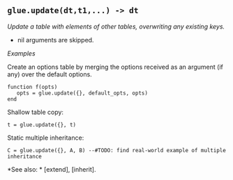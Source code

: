 ## `glue.update(dt,t1,...) -> dt`

*Update a table with elements of other tables, overwriting any existing keys.*
  * nil arguments are skipped.

*Examples*

Create an options table by merging the options received as an argument (if any) over the default options.
~~~{.lua}
function f(opts)
   opts = glue.update({}, default_opts, opts)
end
~~~

Shallow table copy:
~~~{.lua}
t = glue.update({}, t)
~~~

Static multiple inheritance:
~~~{.lua}
C = glue.update({}, A, B) --#TODO: find real-world example of multiple inheritance
~~~

*See also: * [extend], [inherit].
